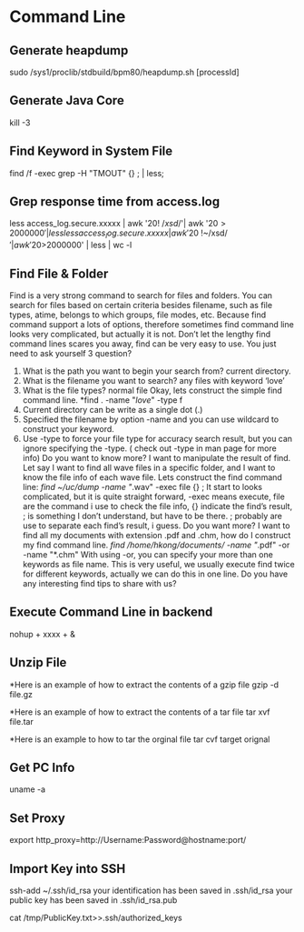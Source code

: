 # Command Line

## Generate heapdump
sudo /sys1/proclib/stdbuild/bpm80/heapdump.sh [processId]

## Generate Java Core
kill -3

## Find Keyword in System File
find /f -exec grep -H "TMOUT" {} \; | less;

## Grep response time from access.log
less access_log.secure.xxxxx | awk '$20 !~/xsd$/'| awk '$20>2000000' | less
less access_log.secure.xxxxx | awk '$20 !~/xsd$/'| awk '$20>2000000' | less | wc -l

## Find File & Folder
Find is a very strong command to search for files and folders. You can search for files based on certain criteria besides filename, such as file types, atime, belongs to which groups, file modes, etc. Because find command support a lots of options, therefore sometimes find command line looks very complicated, but actually it is not. Don’t let the lengthy find command lines scares you away, find can be very easy to use.
You just need to ask yourself 3 question?
1. What is the path you want to begin your search from? current directory.
2. What is the filename you want to search? any files with keyword ‘love’
3. What is the file types? normal file
Okay, lets construct the simple find command line.
*find . -name "*love*" -type f
1. Current directory can be write as a single dot (.)
2. Specified the filename by option -name and you can use wildcard to construct your keyword.
3. Use -type to force your file type for accuracy search result, but you can ignore specifying the -type.
( check out -type in man page for more info)
Do you want to know more?
I want to manipulate the result of find. Let say I want to find all wave files in a specific folder, and I want to know the file info of each wave file. Lets construct the find command line:
*find ~/uc/dump -name "*.wav" -exec file {} \;
It start to looks complicated, but it is quite straight forward, -exec means execute, file are the command i use to check the file info, {} indicate the find’s result, \; is something I don’t understand, but have to be there. \; probably are use to separate each find’s result, i guess.
Do you want more? I want to find all my documents with extension .pdf and .chm, how do I construct my find command line.
*find /home/hkong/documents/ -name "*.pdf" -or -name "*.chm"
With using -or, you can specify your more than one keywords as file name. This is very useful, we usually execute find twice for different keywords, actually we can do this in one line.
Do you have any interesting find tips to share with us?

## Execute Command Line in backend
nohup + xxxx + &

## Unzip File
*Here is an example of how to extract the contents of a gzip file
    gzip -d file.gz

*Here is an example of how to extract the contents of a tar file
    tar xvf file.tar

*Here is an example to how to tar the orginal file
    tar cvf target orignal

## Get PC Info
uname -a

## Set Proxy
export http_proxy=http://Username:Password@hostname:port/

## Import Key into SSH
ssh-add ~/.ssh/id_rsa
your identification has been saved in .ssh/id_rsa
your public key has been saved in .ssh/id_rsa.pub

cat /tmp/PublicKey.txt>>.ssh/authorized_keys
